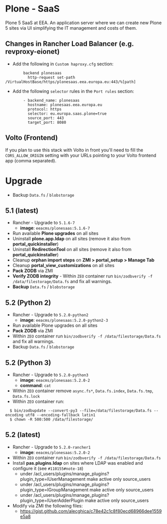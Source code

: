 # Plone - SaaS

Plone 5 SaaS at EEA. An application server where we can create new Plone 5 sites via UI simplifying the IT management and costs of them.

## Changes in Rancher Load Balancer (e.g. revproxy-eionet)

* Add the following in `Custom haproxy.cfg` section:

```
        backend plonesaas
          http-request set-path /VirtualHostBase/https/plonesaas.eea.europa.eu:443/%[path]
```

* Add the following `selector` rules in the `Port rules` section:

```
        - backend_name: plonesaas
          hostname: plonesaas.eea.europa.eu
          protocol: https
          selector: eu.europa.saas.plone=true
          source_port: 443
          target_port: 8080
```

## Volto (Frontend)

If you plan to use this stack with Volto in front you'll need to fill the `CORS_ALLOW_ORIGIN` setting with your URLs pointing to your Volto frontend app (comma separated).


# Upgrade

* Backup `Data.fs` / `blobstorage`

## 5.1 (latest)

* Rancher - Upgrade to `5.1.6-7`
  * **image**: `eeacms/plonesaas:5.1.6-7`
* Run available **Plone upgrades** on all sites
* Uninstall **plone.app.ldap** on all sites (remove it also from **portal_quickinstaller**)
* Uninstall **RedirectionTool** on all sites (remove it also from **portal_quickinstaller**)
* Cleanup **orphan import steps** on **ZMI > portal_setup > Manage Tab**
* Cleanup **portal_view_customizations** on all sites
* **Pack ZODB** via ZMI
* **Verify ZODB integrity** - Within `ZEO` container run `bin/zodbverify -f /data/filestorage/Data.fs` and fix all warnings.
* **Backup** `Data.fs` / `blobstorage`

## 5.2 (Python 2)

* Rancher - Upgrade to `5.2.0-python2`
  * **image**: `eeacms/plonesaas:5.2.0-python2-3`
* Run available Plone upgrades on all sites
* **Pack ZODB** via ZMI
* Within `ZEO` container run `bin/zodbverify -f /data/filestorage/Data.fs` and fix all warnings.
* Backup `Data.fs` / `blobstorage`

## 5.2 (Python 3)

* Rancher - Upgrade to `5.2.0-python3`
  * **image**: `eeacms/plonesaas:5.2.0-2`
  * **command**: `cat`
* Within `ZEO` container remove `async.fs*`, `Data.fs.index`, `Data.fs.tmp`, `Data.fs.lock`
* Within `ZEO` container run:
```
  $ bin/zodbupdate --convert-py3 --file=/data/filestorage/Data.fs --encoding utf8 --encoding-fallback latin1
  $ chown -R 500:500 /data/filestorage/
```

## 5.2 (latest)

* Rancher - Upgrade to `5.2.0-rancher1`
  * **image**: `eeacms/plonesaas:5.2.0-2`
* Within `ZEO` container run `bin/zodbverify -f /data/filestorage/Data.fs`
* Install **pas.plugins.ldap** on sites where LDAP was enabled and configure it (see `#110155#note-18`)
  * under /acl_users/plugins/manage_plugins?plugin_type=IUserManagement make active only source_users
  * under /acl_users/plugins/manage_plugins?plugin_type=IGroupManagement make active only source_users
  * under /acl_users/plugins/manage_plugins?plugin_type=IUserAdderPlugin make active only source_users
* Modify via ZMI the following files:
  * https://gist.github.com/alecghica/c78e42c1c8f80ecd68966dee1559e5a8

